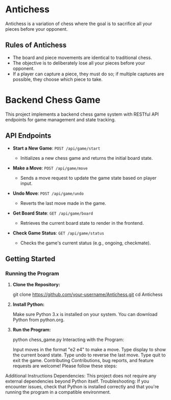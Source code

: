 # Antichess

Antichess is a variation of chess where the goal is to sacrifice all your pieces before your opponent.

## Rules of Antichess

- The board and piece movements are identical to traditional chess.
- The objective is to deliberately lose all your pieces before your opponent.
- If a player can capture a piece, they must do so; if multiple captures are possible, they choose which piece to take.

# Backend Chess Game

This project implements a backend chess game system with RESTful API endpoints for game management and state tracking.

## API Endpoints

- **Start a New Game**: `POST /api/game/start`
  - Initializes a new chess game and returns the initial board state.

- **Make a Move**: `POST /api/game/move`
  - Sends a move request to update the game state based on player input.

- **Undo Move**: `POST /api/game/undo`
  - Reverts the last move made in the game.

- **Get Board State**: `GET /api/game/board`
  - Retrieves the current board state to render in the frontend.

- **Check Game Status**: `GET /api/game/status`
  - Checks the game's current status (e.g., ongoing, checkmate).



## Getting Started

### Running the Program

1. **Clone the Repository:**

   git clone https://github.com/your-username/Antichess.git
   cd Antichess
   
3. **Install Python:**
   
   Make sure Python 3.x is installed on your system. You can download Python from python.org.

5. **Run the Program:**
   
   python chess_game.py
   Interacting with the Program:

   Input moves in the format "e2 e4" to make a move.
   Type display to show the current board state.
   Type undo to reverse the last move.
   Type quit to exit the game.
   Contributing
   Contributions, bug reports, and feature requests are welcome! Please follow these steps:

Additional Instructions
Dependencies: This project does not require any external dependencies beyond Python itself.
Troubleshooting: If you encounter issues, check that Python is installed correctly and that you're running the program in a compatible environment.
